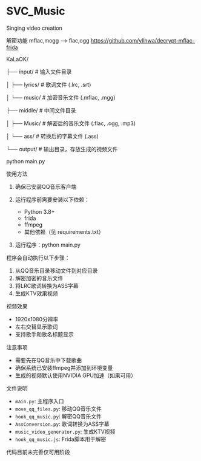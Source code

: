 # SVC_Music
Singing video creation

解密功能
mflac,mogg --> flac,ogg
https://github.com/yllhwa/decrypt-mflac-frida

KaLaOK/

├── input/ # 输入文件目录

│ ├── lyrics/ # 歌词文件 (.lrc, .srt)

│ └── music/ # 加密音乐文件 (.mflac, .mgg)

├── middle/ # 中间文件目录

│ ├── Music/ # 解密后的音乐文件 (.flac, .ogg, .mp3)

│ └── ass/ # 转换后的字幕文件 (.ass)

└── output/ # 输出目录，存放生成的视频文件


python main.py


  使用方法
1. 确保已安装QQ音乐客户端
2. 运行程序前需要安装以下依赖：
   - Python 3.8+
   - frida
   - ffmpeg
   - 其他依赖（见 requirements.txt）

3. 运行程序：python main.py


程序会自动执行以下步骤：
1. 从QQ音乐目录移动文件到对应目录
2. 解密加密的音乐文件
3. 将LRC歌词转换为ASS字幕
4. 生成KTV效果视频

 视频效果
- 1920x1080分辨率
- 左右交替显示歌词
- 支持歌手和歌名标题显示

 注意事项
- 需要先在QQ音乐中下载歌曲
- 确保系统已安装ffmpeg并添加到环境变量
- 生成的视频默认使用NVIDIA GPU加速（如果可用）

文件说明
- `main.py`: 主程序入口
- `move_qq_files.py`: 移动QQ音乐文件
- `hook_qq_music.py`: 解密QQ音乐文件
- `AssConversion.py`: 歌词转换为ASS字幕
- `music_video_generator.py`: 生成KTV视频
- `hook_qq_music.js`: Frida脚本用于解密






代码目前未完善仅可用阶段
